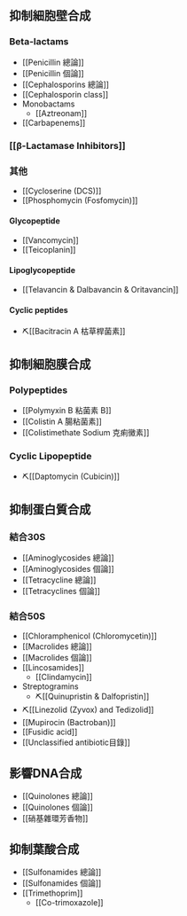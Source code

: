 ## 抑制細胞壁合成
### Beta-lactams
- [[Penicillin 總論]]
- [[Penicillin 個論]]
- [[Cephalosporins 總論]]
- [[Cephalosporin class]]  
- Monobactams
	- [[Aztreonam]] 
- [[Carbapenems]]
### [[β-Lactamase Inhibitors]]
### 其他
- [[Cycloserine (DCS)]] 
- [[Phosphomycin (Fosfomycin)]] 
#### Glycopeptide
- [[Vancomycin]]
- [[Teicoplanin]]
#### Lipoglycopeptide
- [[Telavancin & Dalbavancin & Oritavancin]]
#### Cyclic peptides
- ⛏️[[Bacitracin A 枯草桿菌素]]
## 抑制細胞膜合成
### Polypeptides
- [[Polymyxin B 粘菌素 B]]
- [[Colistin A 腸粘菌素]]
- [[Colistimethate Sodium 克痢黴素]]
### Cyclic Lipopeptide
-  ⛏️[[Daptomycin (Cubicin)]]
## 抑制蛋白質合成
### 結合30S
- [[Aminoglycosides 總論]]
- [[Aminoglycosides 個論]]
- [[Tetracycline 總論]] 
- [[Tetracyclines 個論]]
### 結合50S
- [[Chloramphenicol (Chloromycetin)]]
- [[Macrolides 總論]]
- [[Macrolides 個論]]
- [[Lincosamides]]
	- [[Clindamycin]] 
- Streptogramins
	- ⛏️[[Quinupristin & Dalfopristin]]
- ⛏️[[Linezolid (Zyvox) and Tedizolid]]
- [[Mupirocin (Bactroban)]]
- [[Fusidic acid]]
- [[Unclassified antibiotic目錄]]
## 影響DNA合成
- [[Quinolones 總論]]
- [[Quinolones 個論]]
- [[硝基雜環芳香物]]
## 抑制葉酸合成
- [[Sulfonamides 總論]]
- [[Sulfonamides 個論]]
- [[Trimethoprim]]
	- [[Co-trimoxazole]]